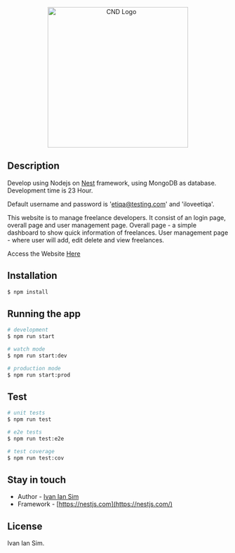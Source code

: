 <p align="center">
  <a href="http://etiqa.cnd.com.s3-website-ap-southeast-1.amazonaws.com/" target="blank"><img src="http://etiqa.cnd.com.s3-website-ap-southeast-1.amazonaws.com/assets/img/People-search-bro.png" width="320" alt="CND Logo" /></a>
</p>

## Description

Develop using Nodejs on [Nest](https://github.com/nestjs/nest) framework, using MongoDB as database.
Development time is 23 Hour.

Default username and password is 'etiqa@testing.com' and 'iloveetiqa'.

This website is to manage freelance developers. 
It consist of an login page, overall page and user management page.
Overall page - a simple dashboard to show quick information of freelances.
User management page - where user will add, edit delete and view freelances.

Access the Website [Here](http://etiqa.cnd.com.s3-website-ap-southeast-1.amazonaws.com/)

## Installation

```bash
$ npm install
```

## Running the app

```bash
# development
$ npm run start

# watch mode
$ npm run start:dev

# production mode
$ npm run start:prod
```

## Test

```bash
# unit tests
$ npm run test

# e2e tests
$ npm run test:e2e

# test coverage
$ npm run test:cov
```

## Stay in touch

- Author - [Ivan Ian Sim](https://www.linkedin.com/in/ivan-sim-1b3786121/)
- Framework - [https://nestjs.com](https://nestjs.com/)

## License

  Ivan Ian Sim.
